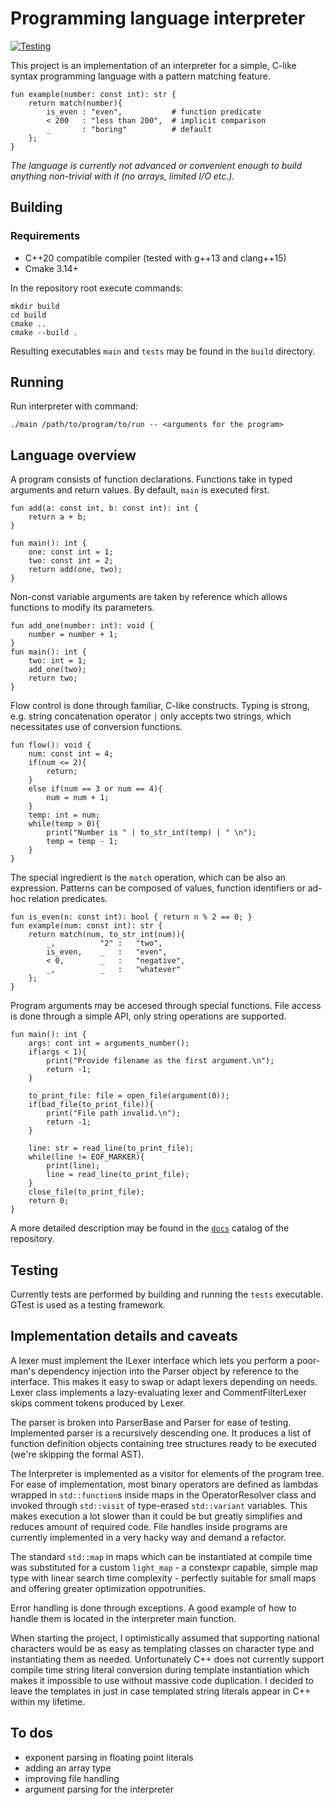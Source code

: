# Programming language interpreter

[![Testing](https://github.com/okonb/programming-language-interpreter/actions/workflows/testing.yml/badge.svg)](https://github.com/okonb/programming-language-interpreter/actions/workflows/testing.yml)

This project is an implementation of an interpreter for a simple, C-like syntax programming language with a pattern matching feature.
```
fun example(number: const int): str {
    return match(number){
        is_even : "even",           # function predicate
        < 200   : "less than 200",  # implicit comparison
        _       : "boring"          # default
    };
}
```
*The language is currently not advanced or convenient enough to build anything non-trivial with it (no arrays, limited I/O etc.).*

## Building
### Requirements
- C++20 compatible compiler (tested with g++13 and clang++15)
- Cmake 3.14+

In the repository root execute commands:
```
mkdir build
cd build
cmake ..
cmake --build .
```
Resulting executables `main` and `tests` may be found in the `build` directory.
## Running
Run interpreter with command:
```
./main /path/to/program/to/run -- <arguments for the program>
```

## Language overview

A program consists of function declarations. Functions take in typed arguments and return values. By default, `main` is executed first.
```
fun add(a: const int, b: const int): int {
    return a + b;
}

fun main(): int {
    one: const int = 1;
    two: const int = 2;
    return add(one, two);
}
```
Non-const variable arguments are taken by reference which allows functions to modify its parameters.
```
fun add_one(number: int): void {
    number = number + 1;
}
fun main(): int {
    two: int = 1;
    add_one(two);
    return two;
}
``` 
Flow control is done through familiar, C-like constructs. Typing is strong, e.g. string concatenation operator `|` only accepts two strings, which necessitates use of conversion functions. 
```
fun flow(): void {
    num: const int = 4;
    if(num <= 2){
        return;
    }
    else if(num == 3 or num == 4){
        num = num + 1;
    }
    temp: int = num;
    while(temp > 0){
        print("Number is " | to_str_int(temp) | " \n");
        temp = temp - 1;
    }
}
```
The special ingredient is the `match` operation, which can be also an expression. Patterns can be composed of values, function identifiers or ad-hoc relation predicates.
```
fun is_even(n: const int): bool { return n % 2 == 0; }
fun example(num: const int): str {
    return match(num, to_str_int(num)){
        _,          "2" :   "two",
        is_even,    _   :   "even",
        < 0,        _   :   "negative",
        _,          _   :   "whatever"
    };
}
```
Program arguments may be accesed through special functions. File access is done through a simple API, only string operations are supported.
```
fun main(): int {
    args: cont int = arguments_number();
    if(args < 1){
        print("Provide filename as the first argument.\n");
        return -1;
    }

    to_print_file: file = open_file(argument(0));
    if(bad_file(to_print_file)){
        print("File path invalid.\n");
        return -1;
    }

    line: str = read_line(to_print_file);
    while(line != EOF_MARKER){
        print(line);
        line = read_line(to_print_file);
    }
    close_file(to_print_file);
    return 0;
}
```


A more detailed description may be found in the [`docs`](docs/README.md) catalog of the repository.

## Testing
Currently tests are performed by building and running the `tests` executable. GTest is used as a testing framework.

## Implementation details and caveats
A lexer must implement the ILexer interface which lets you perform a poor-man's dependency injection into the Parser object by reference to the interface. This makes it easy to swap or adapt lexers depending on needs. Lexer class implements a lazy-evaluating lexer and CommentFilterLexer skips comment tokens produced by Lexer.

The parser is broken into ParserBase and Parser for ease of testing. Implemented parser is a recursively descending one. It produces a list of function definition objects containing tree structures ready to be executed (we're skipping the formal AST).

The Interpreter is implemented as a visitor for elements of the program tree. For ease of implementation, most binary operators are defined as lambdas wrapped in `std::function`s inside maps in the OperatorResolver class and invoked through `std::visit` of type-erased `std::variant` variables. This makes execution a lot slower than it could be but greatly simplifies and reduces amount of required code. File handles inside programs are currently implemented in a very hacky way and demand a refactor. 

The standard `std::map` in maps which can be instantiated at compile time was substituted for a custom `light_map` - a constexpr capable, simple map type with linear search time complexity - perfectly suitable for small maps and offering greater optimization oppotrunities.

Error handling is done through exceptions. A good example of how to handle them is located in the interpreter main function.

When starting the project, I optimistically assumed that supporting national characters would be as easy as templating classes on character type and instantiating them as needed. Unfortunately C++ does not currently support compile time string literal conversion during template instantiation which makes it impossible to use without massive code duplication. I decided to leave the templates in just in case templated string literals appear in C++ within my lifetime.
## To dos
- exponent parsing in floating point literals
- adding an array type
- improving file handling
- argument parsing for the interpreter